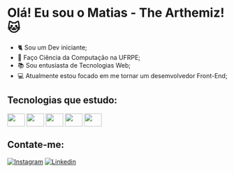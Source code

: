 <h1>Olá! Eu sou o Matias - The Arthemiz! 🐱</h1>

- 🐈 Sou um Dev iniciante;
- 📔 Faço Ciência da Computação na UFRPE;
- 📚 Sou entusiasta de Tecnologias Web;
- 💻 Atualmente estou focado em me tornar um desemvolvedor Front-End;

<h2>Tecnologias que estudo:</h2>
<div style="display: inline-block">
  <img align="center" height="30" width="40" src="https://cdn.jsdelivr.net/gh/devicons/devicon/icons/javascript/javascript-plain.svg">
  <img align="center" height="30" width="40" src="https://cdn.jsdelivr.net/gh/devicons/devicon/icons/html5/html5-original.svg">
  <img align="center" height="30" width="40" src="https://cdn.jsdelivr.net/gh/devicons/devicon/icons/css3/css3-original.svg">
  <img align="center" height="30" width="40" src="https://cdn.jsdelivr.net/gh/devicons/devicon/icons/nodejs/nodejs-original.svg">
  <img align="center" height="30" width="40" src="https://user-images.githubusercontent.com/99132374/197358846-1d23d656-71fc-48c5-8333-0c8ed5783e63.svg">
</div>

<h2>Contate-me:</h2>

[![Instagram](https://img.shields.io/badge/Instagram-E4405F?style=for-the-badge&logo=instagram&logoColor=white)](https://www.instagram.com/themattiaz/)
[![Linkedin](https://img.shields.io/badge/LinkedIn-0077B5?style=for-the-badge&logo=linkedin&logoColor=white)](https://www.linkedin.com/in/lucas-matias-345392234/)

